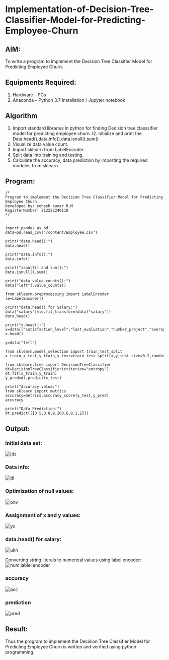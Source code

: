 # Implementation-of-Decision-Tree-Classifier-Model-for-Predicting-Employee-Churn

## AIM:
To write a program to implement the Decision Tree Classifier Model for Predicting Employee Churn.

## Equipments Required:
1. Hardware – PCs
2. Anaconda – Python 3.7 Installation / Jupyter notebook

## Algorithm
1. Import standard libraries in python for finding Decision tree classsifier model for predicting employee churn.
I2. nitialize and print the Data.head(),data.info(),data.isnull().sum()
3. Visualize data value count.
4. Import sklearn from LabelEncoder.
5. Split data into training and testing.
6. Calculate the accuracy, data prediction by importing the required modules from sklearn.
## Program:
```
/*
Program to implement the Decision Tree Classifier Model for Predicting Employee Churn.
Developed by: yohesh kumar R.M
RegisterNumber: 212222240118 
*/
```
```

import pandas as pd
data=pd.read_csv("/content/Employee.csv")

print("data.head():")
data.head()

print("data.info():")
data.info()

print("isnull() and sum():")
data.isnull().sum()

print("data value counts():")
data["left"].value_counts()

from sklearn.preprocessing import LabelEncoder
le=LabelEncoder()

print("data.head() for Salary:")
data["salary"]=le.fit_transform(data["salary"])
data.head()

print("x.head():")
x=data[["satisfaction_level","last_evaluation","number_project","average_montly_hours","time_spend_company","Work_accident","promotion_last_5years","salary"]]
x.head()

y=data["left"]

from sklearn.model_selection import train_test_split
x_train,x_test,y_train,y_test=train_test_split(x,y,test_size=0.2,random_state=100)

from sklearn.tree import DecisionTreeClassifier
dt=DecisionTreeClassifier(criterion="entropy")
dt.fit(x_train,y_train)
y_pred=dt.predict(x_test)

print("Accuracy value:")
from sklearn import metrics
accuracy=metrics.accuracy_score(y_test,y_pred)
accuracy

print("Data Prediction:")
dt.predict([[0.5,0.8,9,260,6,0,1,2]])
```


## Output:


### Initial data set:
![ids](https://github.com/yoheshkumar/Implementation-of-Decision-Tree-Classifier-Model-for-Predicting-Employee-Churn/assets/119393568/8e1330e0-87f5-4c07-9103-f37661e36594)
### Data info:
![di](https://github.com/yoheshkumar/Implementation-of-Decision-Tree-Classifier-Model-for-Predicting-Employee-Churn/assets/119393568/755b9f27-9769-4fcf-8fe9-72e1cea9624a)
### Optimization of null values:
![onv](https://github.com/yoheshkumar/Implementation-of-Decision-Tree-Classifier-Model-for-Predicting-Employee-Churn/assets/119393568/cb42228b-1bd6-43ba-8230-2cf059215b7f)
### Assignment of x and y values:
![yx](https://github.com/yoheshkumar/Implementation-of-Decision-Tree-Classifier-Model-for-Predicting-Employee-Churn/assets/119393568/d4733110-5cfd-481f-97d7-47f9e0df9adc)
### data.head() for salary:
![ukn](https://github.com/yoheshkumar/Implementation-of-Decision-Tree-Classifier-Model-for-Predicting-Employee-Churn/assets/119393568/99a3f2ac-99d0-4669-a7f1-0c4eaa14fffc)

Converting string literals to numerical values using label encoder:
![num lablel encoder](https://github.com/yoheshkumar/Implementation-of-Decision-Tree-Classifier-Model-for-Predicting-Employee-Churn/assets/119393568/fee4b82a-300e-4268-aba2-86b62db247f9)
### accuracy
![acc](https://github.com/yoheshkumar/Implementation-of-Decision-Tree-Classifier-Model-for-Predicting-Employee-Churn/assets/119393568/e6877d1e-99aa-4e8a-b098-2c93dde45783)
### prediction
![pred](https://github.com/yoheshkumar/Implementation-of-Decision-Tree-Classifier-Model-for-Predicting-Employee-Churn/assets/119393568/27c3c439-c25a-4159-945e-81bc1a9f7054)

## Result:
Thus the program to implement the  Decision Tree Classifier Model for Predicting Employee Churn is written and verified using python programming.
